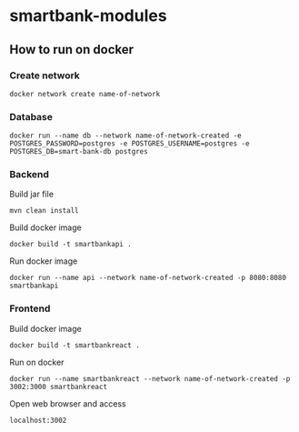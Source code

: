 # smartbank-modules
## How to run on docker
### Create network
```
docker network create name-of-network
```
### Database
```
docker run --name db --network name-of-network-created -e POSTGRES_PASSWORD=postgres -e POSTGRES_USERNAME=postgres -e POSTGRES_DB=smart-bank-db postgres
```
### Backend
Build jar file
```
mvn clean install
```
Build docker image
```
docker build -t smartbankapi .
```
Run docker image
```
docker run --name api --network name-of-network-created -p 8080:8080 smartbankapi
```
### Frontend
Build docker image
```
docker build -t smartbankreact .
```
Run on docker
```
docker run --name smartbankreact --network name-of-network-created -p 3002:3000 smartbankreact
```
Open web browser and access
```
localhost:3002
```
